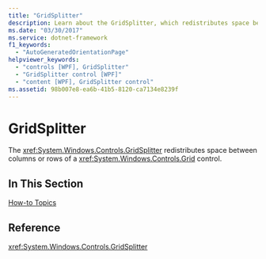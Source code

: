 ```yaml
---
title: "GridSplitter"
description: Learn about the GridSplitter, which redistributes space between columns or rows of a Grid control, via helpful links.
ms.date: "03/30/2017"
ms.service: dotnet-framework
f1_keywords: 
  - "AutoGeneratedOrientationPage"
helpviewer_keywords: 
  - "controls [WPF], GridSplitter"
  - "GridSplitter control [WPF]"
  - "content [WPF], GridSplitter control"
ms.assetid: 98b007e8-ea6b-41b5-8120-ca7134e8239f
---
```

# GridSplitter

The <xref:System.Windows.Controls.GridSplitter> redistributes space between columns or rows of a <xref:System.Windows.Controls.Grid> control.

## In This Section

[How-to Topics](gridsplitter-how-to-topics.md)

## Reference

<xref:System.Windows.Controls.GridSplitter>
